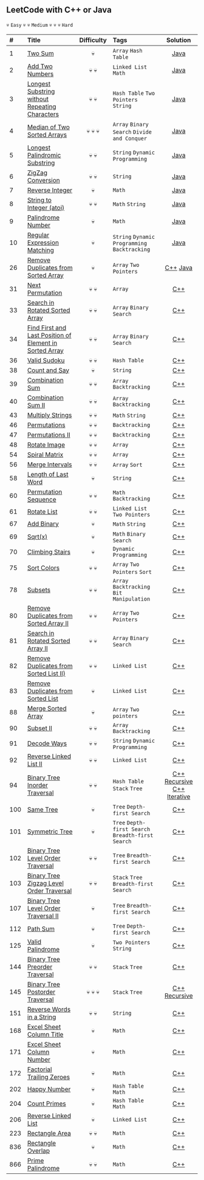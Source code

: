 ## LeetCode with C++ or Java

:skull: `Easy` :skull: :skull: `Medium` :skull: :skull: :skull: `Hard`

| #         | Title     | Difficulty | Tags      | Solution   |
| :-------- | :-------- | :--------: | :-------- | :--------: |
| 1 | [Two Sum](https://leetcode.com/problems/two-sum/description/) | :skull: | `Array` `Hash Table` | [Java](https://github.com/trierbo/LeetCode/blob/master/Array/1_TwoSum/Solution.java) |
| 2 | [Add Two Numbers](https://leetcode.com/problems/add-two-numbers/description/) | :skull: :skull: | `Linked List` `Math` | [Java](https://github.com/trierbo/LeetCode/blob/master/LinkedList/2_AddTwoNumbers/Solution.java) |
| 3 | [Longest Substring without Repeating Characters](https://leetcode.com/problems/longest-substring-without-repeating-characters/description/) | :skull: :skull: | `Hash Table` `Two Pointers` `String` | [Java](https://github.com/trierbo/LeetCode/blob/master/String/3_LongestSubstringWithoutRepeatingCharacters/Sotution.java) |
| 4 | [Median of Two Sorted Arrays](https://leetcode.com/problems/median-of-two-sorted-arrays/description/) | :skull: :skull: :skull: | `Array` `Binary Search` `Divide and Conquer` | [Java](https://github.com/trierbo/LeetCode/blob/master/Array/4_MedianTwoSortedArrays/Solution.java) |
| 5 | [Longest Palindromic Substring](https://leetcode.com/problems/longest-palindromic-substring/description/) | :skull: :skull: | `String` `Dynamic Programming` | [Java](https://github.com/trierbo/LeetCode/blob/master/String/5_LongestPalindromic/Sotution.java) |
| 6 | [ZigZag Conversion](https://leetcode.com/problems/zigzag-conversion/description/) | :skull: :skull: | `String` | [Java](https://github.com/trierbo/LeetCode/blob/master/String/6_Zigzag/Solution.java) |
| 7 | [Reverse Integer]() | :skull: | `Math` | [Java](https://github.com/trierbo/LeetCode/blob/master/Math/7_ReverseInteger/Solution.java) |
| 8 | [String to Integer (atoi)](https://leetcode.com/problems/string-to-integer-atoi/description/) | :skull: :skull: | `Math` `String` | [Java](https://github.com/trierbo/LeetCode/blob/master/String/8_Atoi/Solution.java) |
| 9 | [Palindrome Number](https://leetcode.com/problems/palindrome-number/description/) | :skull: | `Math` | [Java](https://github.com/trierbo/LeetCode/blob/master/Math/9_PalindromeNumber/Solution.java) |
| 10 | [Regular Expression Matching](https://leetcode.com/problems/regular-expression-matching/description/) | :skull: | `String` `Dynamic Programming` `Backtracking` | [Java](https://github.com/trierbo/LeetCode/blob/master/String/10_RegularExpression/Solution.java) |
| 26 | [Remove Duplicates from Sorted Array](https://leetcode.com/problems/remove-duplicates-from-sorted-array/) | :skull: | `Array` `Two Pointers` | [C++](https://github.com/trierbo/LeetCode/blob/master/Array/26_RemoveDuplicatesfromSortedArray/Solution.cpp) [Java](https://github.com/trierbo/LeetCode/blob/master/Array/26_RemoveDuplicatesfromSortedArray/Solution.java) |
| 31 | [Next Permutation](https://leetcode.com/problems/next-permutation/) | :skull: :skull: | `Array`| [C++](https://github.com/trierbo/LeetCode/blob/master/Array/31_NextPermutation.cpp) |
| 33 | [Search in Rotated Sorted Array](https://leetcode.com/problems/search-in-rotated-sorted-array/) | :skull: :skull: | `Array` `Binary Search` | [C++](https://github.com/trierbo/LeetCode/blob/master/BinarySearch/33_SearchInRotatedSortedArray.cpp) |
| 34 | [Find First and Last Position of Element in Sorted Array](https://leetcode.com/problems/find-first-and-last-position-of-element-in-sorted-array/) | :skull: :skull: | `Array` `Binary Search` | [C++](https://github.com/trierbo/LeetCode/blob/master/BinarySearch/34_FindFirstAndLastPositionOfElementInSortedArray.cpp) |
| 36 | [Valid Sudoku](https://leetcode.com/problems/valid-sudoku/) | :skull: :skull: | `Hash Table` | [C++](https://github.com/trierbo/LeetCode/blob/master/HashTable/36_ValidSudoku.cpp) |
| 38 | [Count and Say](https://leetcode.com/problems/count-and-say/description/) | :skull: | `String` | [C++](https://github.com/trierbo/LeetCode/blob/master/String/38_CountandSay.cpp) |
| 39 | [Combination Sum](https://leetcode.com/problems/combination-sum/) | :skull: :skull: | `Array` `Backtracking` | [C++](https://github.com/trierbo/LeetCode/blob/master/Backtracking/39_CombinationSum.cpp) |
| 40 | [Combination Sum II](https://leetcode.com/problems/combination-sum-ii/) | :skull: :skull: | `Array` `Backtracking` | [C++](https://github.com/trierbo/LeetCode/blob/master/Backtracking/40_CombinationSumII.cpp) |
| 43 | [Multiply Strings](https://leetcode.com/problems/multiply-strings/description/) | :skull: :skull: | `Math` `String` | [C++](https://github.com/trierbo/LeetCode/blob/master/Math/43_MultiplyStrings.cpp) |
| 46 | [Permutations](https://leetcode.com/problems/permutations/) | :skull: :skull: | `Backtracking` | [C++](https://github.com/trierbo/LeetCode/blob/master/Backtracking/46_Permutations.cpp) |
| 47 | [Permutations II](https://leetcode.com/problems/permutations-ii/) | :skull: :skull: | `Backtracking` | [C++](https://github.com/trierbo/LeetCode/blob/master/Backtracking/47_PermutationsII.cpp) |
| 48 | [Rotate Image](https://leetcode.com/problems/rotate-image/) | :skull: :skull: | `Array` | [C++](https://github.com/trierbo/LeetCode/blob/master/Array/48_RotateImage.cpp) |
| 54 | [Spiral Matrix](https://leetcode.com/problems/spiral-matrix/) | :skull: :skull: | `Array` | [C++](https://github.com/trierbo/LeetCode/blob/master/Array/54_SpiralMatrix.cpp) |
| 56 | [Merge Intervals](https://leetcode.com/problems/merge-intervals/) | :skull: :skull: | `Array` `Sort` | [C++](https://github.com/trierbo/LeetCode/blob/master/Sort/56_MergeIntervals.cpp) |
| 58 | [Length of Last Word](https://leetcode.com/problems/length-of-last-word/description/) | :skull: | `String` | [C++](https://github.com/trierbo/LeetCode/blob/master/String/58_LengthofLastWord.cpp) |
| 60 | [Permutation Sequence](https://leetcode.com/problems/permutation-sequence/description/) | :skull: :skull: | `Math` `Backtracking` | [C++](https://github.com/trierbo/LeetCode/blob/master/Math/60_PermutationSequence.cpp) |
| 61 | [Rotate List](https://leetcode.com/problems/rotate-list/) | :skull: :skull: | `Linked List` `Two Pointers` | [C++](https://github.com/trierbo/LeetCode/blob/master/LinkedList/61_RotateList.cpp) |
| 67 | [Add Binary](https://leetcode.com/problems/add-binary/description/) | :skull: | `Math` `String` | [C++](https://github.com/trierbo/LeetCode/blob/master/Math/67_AddBinary.cpp) |
| 69 | [Sqrt(x)](https://leetcode.com/problems/sqrtx/) | :skull: | `Math` `Binary Search` | [C++](https://github.com/trierbo/LeetCode/blob/master/Math/69_Sqrt(x).cpp) |
| 70 | [Climbing Stairs](https://leetcode.com/problems/climbing-stairs/) | :skull: | `Dynamic Programming` | [C++](https://github.com/trierbo/LeetCode/blob/master/DynamicProgramming/70_ClimbingStairs.cpp) |
| 75 | [Sort Colors](https://leetcode.com/problems/sort-colors/) | :skull: :skull: | `Array` `Two Pointers` `Sort` | [C++](https://github.com/trierbo/LeetCode/blob/master/Sort/75_SortColors.cpp) |
| 78 | [Subsets](https://leetcode.com/problems/subsets) | :skull: :skull: | `Array` `Backtracking` `Bit Manipulation` | [C++](https://github.com/trierbo/LeetCode/blob/master/Backtracking/78_Subsets.cpp) |
| 80 | [Remove Duplicates from Sorted Array II](https://leetcode.com/problems/remove-duplicates-from-sorted-array-ii/) | :skull: :skull: | `Array` `Two Pointers` | [C++](https://github.com/trierbo/LeetCode/blob/master/Array/80_RemoveDuplicatesFromSortedArrayII.cpp) |
| 81 | [Search in Rotated Sorted Array II](https://leetcode.com/problems/search-in-rotated-sorted-array-ii/)| :skull: :skull: | `Array` `Binary Search` | [C++](https://github.com/trierbo/LeetCode/blob/master/BinarySearch/81_SearchInRotatedSortedArrayII.cpp) |
| 82 | [Remove Duplicates from Sorted List II)](https://leetcode.com/problems/remove-duplicates-from-sorted-list-ii/) | :skull: :skull: | `Linked List` | [C++](https://github.com/trierbo/LeetCode/blob/master/LinkedList/82_RemoveDuplicatesFromSortedListII.cpp) |
| 83 | [Remove Duplicates from Sorted List](https://leetcode.com/problems/remove-duplicates-from-sorted-list/) | :skull: | `Linked List` | [C++](https://github.com/trierbo/LeetCode/blob/master/LinkedList/83_RemoveDuplicatesFromSortedList.cpp) |
| 88 | [Merge Sorted Array](https://leetcode.com/problems/merge-sorted-array/) | :skull: | `Array` `Two pointers` | [C++](https://github.com/trierbo/LeetCode/blob/master/TwoPointers/88_MergeSortedArray.cpp) |
| 90 | [Subset II](https://leetcode.com/problems/subsets-ii/) | :skull: :skull: | `Array` `Backtracking` | [C++](https://github.com/trierbo/LeetCode/blob/master/Backtracking/90_SubsetsII.cpp) |
| 91 | [Decode Ways](https://leetcode.com/problems/decode-ways/description/) | :skull: :skull: | `String` `Dynamic Programming`| [C++](https://github.com/trierbo/LeetCode/blob/master/DynamicProgramming/91_DecodeWays.cpp) |
| 92 | [Reverse Linked List II](https://leetcode.com/problems/reverse-linked-list-ii/) | :skull: :skull: | `Linked List` | [C++](https://github.com/trierbo/LeetCode/blob/master/Tree/92_ReverseLinkedListII.cpp) |
| 94 | [Binary Tree Inorder Traversal](https://leetcode.com/problems/binary-tree-inorder-traversal/) | :skull: :skull: | `Hash Table` `Stack` `Tree` | [C++ Recursive](https://github.com/trierbo/LeetCode/blob/master/Tree/94_BinaryTreeInorderTraversal/SolutionRecursive.cpp) [C++ Iterative](https://github.com/trierbo/LeetCode/blob/master/Tree/94_BinaryTreeInorderTraversal/SolutionIterative.cpp) |
| 100 | [Same Tree](https://leetcode.com/problems/same-tree/) | :skull: | `Tree` `Depth-first Search` | [C++](https://github.com/trierbo/LeetCode/blob/master/Tree/100_SameTree.cpp) |
| 101 | [Symmetric Tree](https://leetcode.com/problems/symmetric-tree/) | :skull: | `Tree` `Depth-first Search` `Breadth-first Search` | [C++](https://github.com/trierbo/LeetCode/blob/master/Tree/101_SymmetricTree.cpp) |
| 102 | [Binary Tree Level Order Traversal](https://leetcode.com/problems/binary-tree-level-order-traversal/) | :skull: :skull: | `Tree` `Breadth-first Search` | [C++](https://github.com/trierbo/LeetCode/blob/master/Tree/102_BinaryTreeLevelOrderTraversal.cpp) |
| 103 | [Binary Tree Zigzag Level Order Traversal](https://leetcode.com/problems/binary-tree-zigzag-level-order-traversal/) | :skull: :skull: | `Stack` `Tree` `Breadth-first Search` | [C++](https://github.com/trierbo/LeetCode/blob/master/Tree/103_BinaryTreeZigzagLevelOrderTraversal.cpp) |
| 107 | [Binary Tree Level Order Traversal II](https://leetcode.com/problems/binary-tree-level-order-traversal-ii/) | :skull: | `Tree` `Breadth-first Search` | [C++](https://github.com/trierbo/LeetCode/blob/master/Tree/103_BinaryTreeLevelOrderTraversalII.cpp) |
| 112 | [Path Sum](https://leetcode.com/problems/path-sum/) | :skull: | `Tree` `Depth-first Search` | [C++](https://github.com/trierbo/LeetCode/blob/master/Tree/112_PathSum.cpp) |
| 125 | [Valid Palindrome](https://leetcode.com/problems/valid-palindrome/) | :skull: | `Two Pointers` `String` | [C++](https://github.com/trierbo/LeetCode/blob/master/TwoPointers/125_ValidPalindrome.cpp) |
| 144 | [Binary Tree Preorder Traversal](https://leetcode.com/problems/binary-tree-preorder-traversal/) | :skull: :skull: | `Stack` `Tree` | [C++](https://github.com/trierbo/LeetCode/blob/master/Tree/144_BinaryTreePreorderTraversal/SolutionRecursive.cpp) |
| 145 | [Binary Tree Postorder Traversal](https://leetcode.com/problems/binary-tree-postorder-traversal/) | :skull: :skull: :skull: | `Stack` `Tree` | [C++ Recursive](https://github.com/trierbo/LeetCode/blob/master/Tree/145_BinaryTreePostorderTraversal/SolutionRecursive.cpp) |
| 151 | [Reverse Words in a String](https://leetcode.com/problems/reverse-words-in-a-string/description/) | :skull: :skull: | `String` | [C++](https://github.com/trierbo/LeetCode/blob/master/String/151_ReverseWordsinaString.cpp) |
| 168 | [Excel Sheet Column Title](https://leetcode.com/problems/excel-sheet-column-number/) | :skull: | `Math` | [C++](https://github.com/trierbo/LeetCode/blob/master/Math/168_ExcelSheetColumnTitle.cpp) |
| 171 | [Excel Sheet Column Number](https://leetcode.com/problems/excel-sheet-column-number/) | :skull: | `Math` | [C++](https://github.com/trierbo/LeetCode/blob/master/Math/171_ExcelSheetColumnNumber.cpp) |
| 172 | [Factorial Trailing Zeroes](https://leetcode.com/problems/factorial-trailing-zeroes/) | :skull: | `Math` | [C++](https://github.com/trierbo/LeetCode/blob/master/Math/172_FactorialTrailingZeroes.cpp) |
| 202 | [Happy Number](https://leetcode.com/problems/happy-number/) | :skull: | `Hash Table` `Math` | [C++](https://github.com/trierbo/LeetCode/blob/master/Math/202_HappyNumber.cpp) |
| 204 | [Count Primes](https://leetcode.com/problems/count-primes/) | :skull: | `Hash Table` `Math` | [C++](https://github.com/trierbo/LeetCode/blob/master/Math/204_CountPrimes.cpp) |
| 206 | [Reverse Linked List](https://leetcode.com/problems/reverse-linked-list/) | :skull: | `Linked List` | [C++](https://github.com/trierbo/LeetCode/blob/master/Math/206_ReverseLinkedList.cpp) |
| 223 | [Rectangle Area](https://leetcode.com/problems/rectangle-area/description/) | :skull: :skull: | `Math` | [C++](https://github.com/trierbo/LeetCode/blob/master/Math/223_RectangleArea.cpp) |
| 836 | [Rectangle Overlap](https://leetcode.com/problems/rectangle-overlap/description/) | :skull: | `Math`| [C++](https://github.com/trierbo/LeetCode/blob/master/Math/836_RectangleOverlap.cpp) |
| 866 | [Prime Palindrome](https://leetcode.com/problems/prime-palindrome/description/) | :skull: :skull: | `Math` | [C++](https://github.com/trierbo/LeetCode/blob/master/Math/866_PrimePalindrome.cpp) |